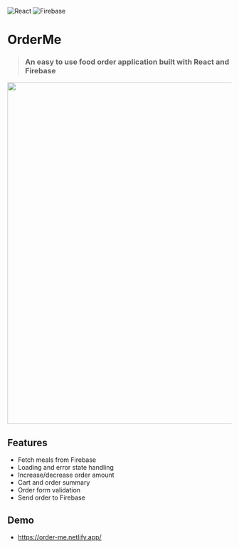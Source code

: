 ![React](https://img.shields.io/badge/react-%2320232a.svg?style=for-the-badge&logo=react&logoColor=%2361DAFB) ![Firebase](https://img.shields.io/badge/firebase-%23039BE5.svg?style=for-the-badge&logo=firebase)
# OrderMe

>### An easy to use food order application built with React and Firebase

<img src="https://s8.gifyu.com/images/Animation2234a9d3ada0f6a0.gif" width="768">

## Features

- Fetch meals from Firebase
- Loading and error state handling
- Increase/decrease order amount
- Cart and order summary
- Order form validation
- Send order to Firebase


## Demo

- https://order-me.netlify.app/
